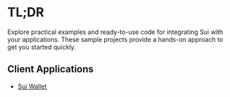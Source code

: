 # TL;DR

Explore practical examples and ready-to-use code for integrating Sui with your applications. 
These sample projects provide a hands-on approach to get you started quickly.

## Client Applications
-  [Sui Wallet](Sui-Wallet.md)